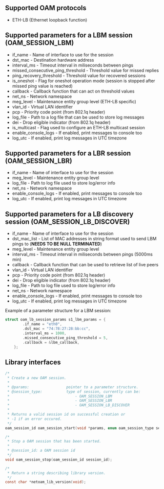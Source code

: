 

Supported OAM protocols
-----------------------
* ETH-LB (Ethernet loopback function)

Supported parameters for a LBM session (OAM_SESSION_LBM)
--------------------------------------
- if_name - Name of interface to use for the session
- dst_mac - Destination hardware address
- interval_ms - Timeout interval in miliseconds between pings
- missed_consecutive_ping_threshold - Threshold value for missed replies
- ping_recovery_threshold - Threshold value for recovered sessions
- is_oneshot - Flag for oneshot operation mode (session is stopped after missed ping value is reached)
- callback - Callback function that can act on threshold values
- net_ns - Network namespace
- meg_level - Maintenance entity group level (ETH-LB specific)
- vlan_id - Virtual LAN identifier
- pcp - Priority code point (from 802.1q header)
- log_file - Path to a log file that can be used to store log messages
- dei - Drop eligible indicator (from 802.1q header)
- is_multicast - Flag used to configure an ETH-LB multicast session
- enable_console_logs - If enabled, print messages to console too
- log_utc - If enabled, print log messages in UTC timezone

Supported parameters for a LBR session (OAM_SESSION_LBR)
--------------------------------------
- if_name - Name of interface to use for the session
- meg_level - Maintenance entity group level
- log_file - Path to log file used to store log/error info
- net_ns - Network namespace
- enable_console_logs - If enabled, print messages to console too
- log_utc - If enabled, print log messages in UTC timezone

Supported parameters for a LB discovery session (OAM_SESSION_LB_DISCOVER)
--------------------------------------
- if_name - Name of interface to use for the session
- dst_mac_list - List of MAC addresses in string format used to send LBM pings to (**NEEDS TO BE NULL TERMINATED**)
- meg_level - Maintenance entity group level
- interval_ms - Timeout interval in miliseconds between pings (5000ms min)
- callback - Callback function that can be used to retrieve list of live peers
- vlan_id - Virtual LAN identifier
- pcp - Priority code point (from 802.1q header)
- dei - Drop eligible indicator (from 802.1q header)
- log_file - Path to log file used to store log/error info
- net_ns - Network namespace
- enable_console_logs - If enabled, print messages to console too
- log_utc - If enabled, print log messages in UTC timezone

Example of a parameter structure for a LBM session:

```c
struct oam_lb_session_params s1_lbm_params = {
        .if_name = "eth0",
        .dst_mac = "74:78:27:28:bb:cc",
        .interval_ms = 1000,
        .missed_consecutive_ping_threshold = 5,
        .callback = &lbm_callback,
    };
```

Library interfaces
------------------
```c
/*
 * Create a new OAM session.
 *
 * @params:                 pointer to a parameter structure.
 * @session_type:           type of session, currently can be:
 *                              - OAM_SESSION_LBM
 *                              - OAM_SESSION_LBR
 *                              - OAM_SESSION_LB_DISCOVER
 * 
 * Returns a valid session id on successful creation or
 * -1 if an error occured.
 */
oam_session_id oam_session_start(void *params, enum oam_session_type session_type);

/* 
 * Stop a OAM session that has been started.
 * 
 * @session_id: a OAM session id
 */
void oam_session_stop(oam_session_id session_id);

/*
 * Return a string describing library version.
 */
const char *netoam_lib_version(void);
```